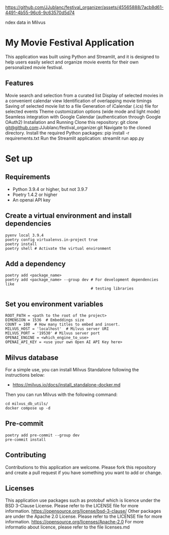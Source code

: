https://github.com/JJublanc/festival_organizer/assets/45565888/7acb8d61-4491-4b55-96c6-9c63570d5d74

ndex data in Milvus

# My Movie Festival Application
This application was built using Python and Streamlit, and it is designed to
help users easily select and organize movie events for their own personalized
movie festival.

## Features
Movie search and selection from a curated list
Display of selected movies in a convenient calendar view
Identification of overlapping movie timings
Saving of selected movie list to a file
Generation of iCalendar (.ics) file for selected events
Theme customization options (wide mode and light mode)
Seamless integration with Google Calendar (authentication through Google OAuth2)
Installation and Running
Clone this repository: git clone git@github.com:JJublanc/festival_organizer.git
Navigate to the cloned directory.
Install the required Python packages: pip install -r requirements.txt
Run the Streamlit application: streamlit run app.py

# Set up
## Requirements
* Python 3.9.4 or higher, but not 3.9.7
* Poetry 1.4.2 or higher
* An openai API key

## Create a virtual environment and install dependencies
```
pyenv local 3.9.4
poetry config virtualenvs.in-project true
poetry install
poetry shell # Activate the virtual environment
```

## Add a dependency
```
poetry add <package_name>
poetry add <package_name> --group dev # For development dependencies like
                                      # testing libraries
```

## Set you environment variables
```
ROOT_PATH = <path to the root of the project>
DIMENSION = 1536  # Embeddings size
COUNT = 100  # How many titles to embed and insert.
MILVUS_HOST = 'localhost'  # Milvus server URI
MILVUS_PORT = '19530' # Milvus server port
OPENAI_ENGINE = <which_engine_to_use>
OPENAI_API_KEY = <use your own Open AI API Key here>
```

## Milvus database

For a simple use, you can install Milvus Standalone following the instructions
below:
* https://milvus.io/docs/install_standalone-docker.md

Then you can run Milvus with the following command:
```
cd milvus_db_utils/
docker compose up -d
```

## Pre-commit
```
poetry add pre-commit --group dev
pre-commit install
```


## Contributing
Contributions to this application are welcome. Please fork this repository and create a pull request if you have something you want to add or change.


## Licenses
This application use packages such as protobuf which is licence under the BSD 3-Clause License. Please refer to the LICENSE file for more information. https://opensource.org/license/bsd-3-clause/
Other packages are under the Apache 2.0 License. Please refer to the LICENSE file for more information. https://opensource.org/licenses/Apache-2.0
For more informatio about licence, please refer to the file licenses.md
